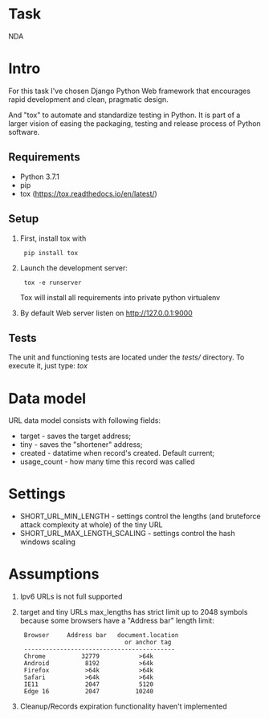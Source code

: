 Task
=====

NDA

Intro
======
For this task I've chosen Django Python Web framework that encourages rapid development and clean, pragmatic design.

And "tox" to automate and standardize testing in Python. It is part of a larger vision of easing the packaging, testing and release process of Python software.


Requirements
------

* Python 3.7.1
* pip
* tox (https://tox.readthedocs.io/en/latest/)

Setup
------

1. First, install tox with

        pip install tox

2. Launch the development server:

        tox -e runserver

    Tox will install all requirements into private python virtualenv

3. By default Web server listen on http://127.0.0.1:9000


Tests
------

The unit and functioning tests are located under the *tests/* directory. To execute it, just type: _tox_


Data model
==========
URL data model consists with following fields:

* target - saves the target address;
* tiny - saves the "shortener" address;
* created - datatime when record's created. Default current;
* usage_count - how many time this record was called


Settings
=========

* SHORT_URL_MIN_LENGTH - settings control the lengths (and bruteforce attack complexity at whole) of the tiny URL
* SHORT_URL_MAX_LENGTH_SCALING - settings control the hash windows scaling

Assumptions
===========

1. Ipv6 URLs is not full supported

2. target and tiny URLs max_lengths has strict limit up to 2048 symbols because some  browsers have a "Address bar" length limit:

        Browser     Address bar   document.location
                                    or anchor tag
        ------------------------------------------
        Chrome          32779           >64k
        Android          8192           >64k
        Firefox          >64k           >64k
        Safari           >64k           >64k
        IE11             2047           5120
        Edge 16          2047          10240

3. Cleanup/Records expiration functionality haven't implemented
